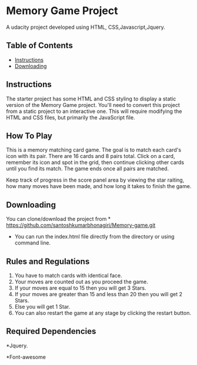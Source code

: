 # Memory Game Project
A udacity project developed using HTML, CSS,Javascript,Jquery.
## Table of Contents

* [Instructions](#instructions)
* [Downloading](#downloading)


## Instructions

The starter project has some HTML and CSS styling to display a static version of the Memory Game project. You'll need to convert this project from a static project to an interactive one. This will require modifying the HTML and CSS files, but primarily the JavaScript file.

## How To Play

This is a memory matching card game. The goal is to match each card's icon with its pair. There are 16 cards and 8 pairs total. Click on a card, remember its icon and spot in the grid, then continue clicking other cards until you find its match. The game ends once all pairs are matched.

Keep track of progress in the score panel area by viewing the star raiting, how many moves have been made, and how long it takes to finish the game.

## Downloading

 You can clone/download the project from
    * https://github.com/santoshkumarbhonagiri/Memory-game.git
* You can run the index.html file directly from the directory or using command line.



## Rules and Regulations
1. You have to match cards with identical face.
2. Your moves are counted out as you proceed the game.
3. If your moves are equal to 15 then you will get 3 Stars.
4. If your moves are greater than 15 and less than 20 then you will get 2 Stars.
5. Else you will get 1 Star.
6. You can also restart the game at any stage by clicking the restart button.

## Required Dependencies
*Jquery.

*Font-awesome

